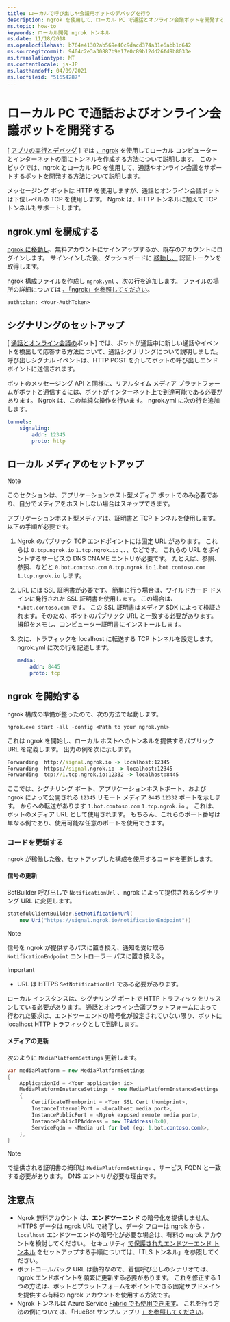 ```yaml
---
title: ローカルで呼び出しや会議用ボットのデバッグを行う
description: ngrok を使用して、ローカル PC で通話とオンライン会議ボットを開発する方法について学習します。
ms.topic: how-to
keywords: ローカル開発 ngrok トンネル
ms.date: 11/18/2018
ms.openlocfilehash: b764e41302ab569e40c9dacd374a31e6abb1d642
ms.sourcegitcommit: 9404c2e3a30887b9e17e0c89b12dd26fd9b8033e
ms.translationtype: MT
ms.contentlocale: ja-JP
ms.lasthandoff: 04/09/2021
ms.locfileid: "51654287"
---
```

# <a name="develop-calling-and-online-meeting-bots-on-your-local-pc"></a>ローカル PC で通話およびオンライン会議ボットを開発する

[ [アプリの実行とデバッグ](../../concepts/build-and-test/debug.md) ] では [、ngrok](https://ngrok.com) を使用してローカル コンピューターとインターネットの間にトンネルを作成する方法について説明します。 このトピックでは、ngrok とローカル PC を使用して、通話やオンライン会議をサポートするボットを開発する方法について説明します。

メッセージング ボットは HTTP を使用しますが、通話とオンライン会議ボットは下位レベルの TCP を使用します。 Ngrok は、HTTP トンネルに加えて TCP トンネルもサポートします。 

## <a name="configure-ngrokyml"></a>ngrok.yml を構成する

[ngrok に移動し](https://ngrok.com)、無料アカウントにサインアップするか、既存のアカウントにログインします。 サインインした後、ダッシュボードに [移動し、](https://dashboard.ngrok.com) 認証トークンを取得します。

ngrok 構成ファイルを作成し `ngrok.yml` 、次の行を追加します。 ファイルの場所の詳細については [、「ngrok」を参照してください](https://ngrok.com/docs#config)。

  `authtoken: <Your-AuthToken>`

## <a name="set-up-signaling"></a>シグナリングのセットアップ

[ [通話とオンライン会議の](./calls-meetings-bots-overview.md)ボット] では、ボットが通話中に新しい通話やイベントを検出して応答する方法について、通話シグナリングについて説明しました。 呼び出しシグナル イベントは、HTTP POST を介してボットの呼び出しエンドポイントに送信されます。

ボットのメッセージング API と同様に、リアルタイム メディア プラットフォームがボットと通信するには、ボットがインターネット上で到達可能である必要があります。 Ngrok は、この単純な操作を行います。 ngrok.yml に次の行を追加します。

```yaml
tunnels:
    signaling:
        addr: 12345
        proto: http
```

## <a name="set-up-local-media"></a>ローカル メディアのセットアップ

> [!NOTE]
> このセクションは、アプリケーションホスト型メディア ボットでのみ必要であり、自分でメディアをホストしない場合はスキップできます。

アプリケーションホスト型メディアは、証明書と TCP トンネルを使用します。 以下の手順が必要です。

1. Ngrok のパブリック TCP エンドポイントには固定 URL があります。 これらは `0.tcp.ngrok.io` `1.tcp.ngrok.io` 、、、などです。 これらの URL をポイントするサービスの DNS CNAME エントリが必要です。 たとえば、参照、参照、などと `0.bot.contoso.com` `0.tcp.ngrok.io` `1.bot.contoso.com` `1.tcp.ngrok.io` します。
2. URL には SSL 証明書が必要です。 簡単に行う場合は、ワイルドカード ドメインに発行された SSL 証明書を使用します。 この場合は、 `*.bot.contoso.com` です。 この SSL 証明書はメディア SDK によって検証されます。そのため、ボットのパブリック URL と一致する必要があります。 拇印をメモし、コンピューター証明書にインストールします。
3. 次に、トラフィックを localhost に転送する TCP トンネルを設定します。 ngrok.yml に次の行を記述します。

    ```yaml
    media:
        addr: 8445
        proto: tcp
    ```

## <a name="start-ngrok"></a>ngrok を開始する

ngrok 構成の準備が整ったので、次の方法で起動します。

  `ngrok.exe start -all -config <Path to your ngrok.yml>`

これは ngrok を開始し、ローカル ホストへのトンネルを提供するパブリック URL を定義します。 出力の例を次に示します。

```cmd
Forwarding  http://signal.ngrok.io -> localhost:12345
Forwarding  https://signal.ngrok.io -> localhost:12345
Forwarding  tcp://1.tcp.ngrok.io:12332 -> localhost:8445
```

ここでは、シグナリング ポート、アプリケーションホストポート、および ngrok によって公開される `12345` リモート メディア `8445` `12332` ポートを示します。 からへの転送があります `1.bot.contoso.com` `1.tcp.ngrok.io` 。 これは、ボットのメディア URL として使用されます。 もちろん、これらのポート番号は単なる例であり、使用可能な任意のポートを使用できます。

### <a name="update-code"></a>コードを更新する

ngrok が稼働した後、セットアップした構成を使用するコードを更新します。

#### <a name="update-signaling"></a>信号の更新

BotBuilder 呼び出しで `NotificationUrl` 、ngrok によって提供されるシグナリング URL に変更します。

```csharp
statefulClientBuilder.SetNotificationUrl(
    new Uri("https://signal.ngrok.io/notificationEndpoint"))
```

> [!NOTE]
> 信号を ngrok が提供するパスに置き換え、通知を受け取る `NotificationEndpoint` コントローラー パスに置き換える。

> [!IMPORTANT]
> * URL は HTTPS `SetNotificationUrl` である必要があります。
> 
> ローカル インスタンスは、シグナリング ポートで HTTP トラフィックをリッスンしている必要があります。 通話とオンライン会議プラットフォームによって行われた要求は、エンドツーエンドの暗号化が設定されていない限り、ボットに localhost HTTP トラフィックとして到達します。

#### <a name="update-media"></a>メディアの更新

次のように `MediaPlatformSettings` 更新します。

```csharp
var mediaPlatform = new MediaPlatformSettings
{
    ApplicationId = <Your application id>
    MediaPlatformInstanceSettings = new MediaPlatformInstanceSettings
    {
        CertificateThumbprint = <Your SSL Cert thumbprint>,
        InstanceInternalPort = <Localhost media port>,
        InstancePublicPort = <Ngrok exposed remote media port>,
        InstancePublicIPAddress = new IPAddress(0x0),
        ServiceFqdn = <Media url for bot (eg: 1.bot.contoso.com)>,
    },
}
```

> [!NOTE]
> で提供される証明書の拇印は `MediaPlatformSettings` 、サービス FQDN と一致する必要があります。 DNS エントリが必要な理由です。

## <a name="caveats"></a>注意点

- Ngrok 無料アカウント **は、エンドツーエンド** の暗号化を提供しません。 HTTPS データは ngrok URL で終了し、データ フローは ngrok から . `localhost` エンドツーエンドの暗号化が必要な場合は、有料の ngrok アカウントを検討してください。 セキュリティ [で保護されたエンドツーエンド トンネル](https://ngrok.com/docs#tls) をセットアップする手順については、「TLS トンネル」を参照してください。
- ボットコールバック URL は動的なので、着信呼び出しのシナリオでは、ngrok エンドポイントを頻繁に更新する必要があります。 これを修正する 1 つの方法は、ボットとプラットフォームをポイントできる固定サブドメインを提供する有料の ngrok アカウントを使用する方法です。
- Ngrok トンネルは Azure Service [Fabric でも使用できます](/azure/service-fabric/service-fabric-overview)。 これを行う方法の例については、「HueBot サンプル アプリ [」を参照してください](/microsoftgraph/microsoft-graph-comms-samples/tree/master/Samples/LocalMediaSamples/HueBot/HueBot)。
